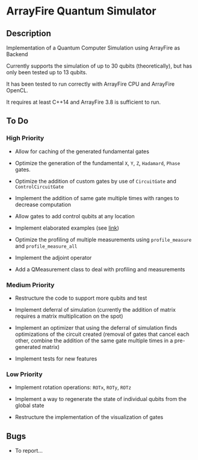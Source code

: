 ArrayFire Quantum Simulator
=============

## Description
Implementation of a Quantum Computer Simulation using ArrayFire as Backend

Currently supports the simulation of up to 30 qubits (theoretically), but has only been tested up to 13 qubits.

It has been tested to run correctly with ArrayFire CPU and ArrayFire OpenCL.

It requires at least C++14 and ArrayFire 3.8 is sufficient to run.

## To Do

### High Priority
* Allow for caching of the generated fundamental gates

* Optimize the generation of the fundamental `X`, `Y`, `Z`, `Hadamard`, `Phase` gates.

* Optimize the addition of custom gates by use of `CircuitGate` and `ControlCircuitGate`

* Implement the addition of same gate multiple times with ranges to decrease computation

* Allow gates to add control qubits at any location

* Implement elaborated examples (see [link](https://qiskit.org/textbook/ch-applications/algs_for_apps_index.html))

* Optimize the profiling of multiple measurements using `profile_measure` and `profile_measure_all`

* Implement the adjoint operator

* Add a QMeasurement class to deal with profiling and measurements

### Medium Priority
* Restructure the code to support more qubits and test

* Implement deferral of simulation (currently the addition of matrix requires a matrix multiplication on the spot)

* Implement an optimizer that using the deferral of simulation finds optimizations of the circuit created (removal of gates that cancel each other, combine the addition of the same gate multiple times in a pre-generated matrix)

* Implement tests for new features

### Low Priority
* Implement rotation operations: `ROTx`, `ROTy`, `ROTz`

* Implement a way to regenerate the state of individual qubits from the global state

* Restructure the implementation of the visualization of gates

## Bugs
* To report...